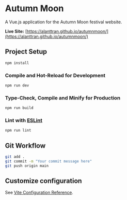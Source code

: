 # Autumn Moon

A Vue.js application for the Autumn Moon festival website.

**Live Site:** [https://alanttran.github.io/autumnmoon/](https://alanttran.github.io/autumnmoon/)

## Project Setup

```sh
npm install
```

### Compile and Hot-Reload for Development

```sh
npm run dev
```

### Type-Check, Compile and Minify for Production

```sh
npm run build
```

### Lint with [ESLint](https://eslint.org/)

```sh
npm run lint
```

## Git Workflow

```sh
git add .
git commit -m "Your commit message here"
git push origin main
```

## Customize configuration

See [Vite Configuration Reference](https://vite.dev/config/).
